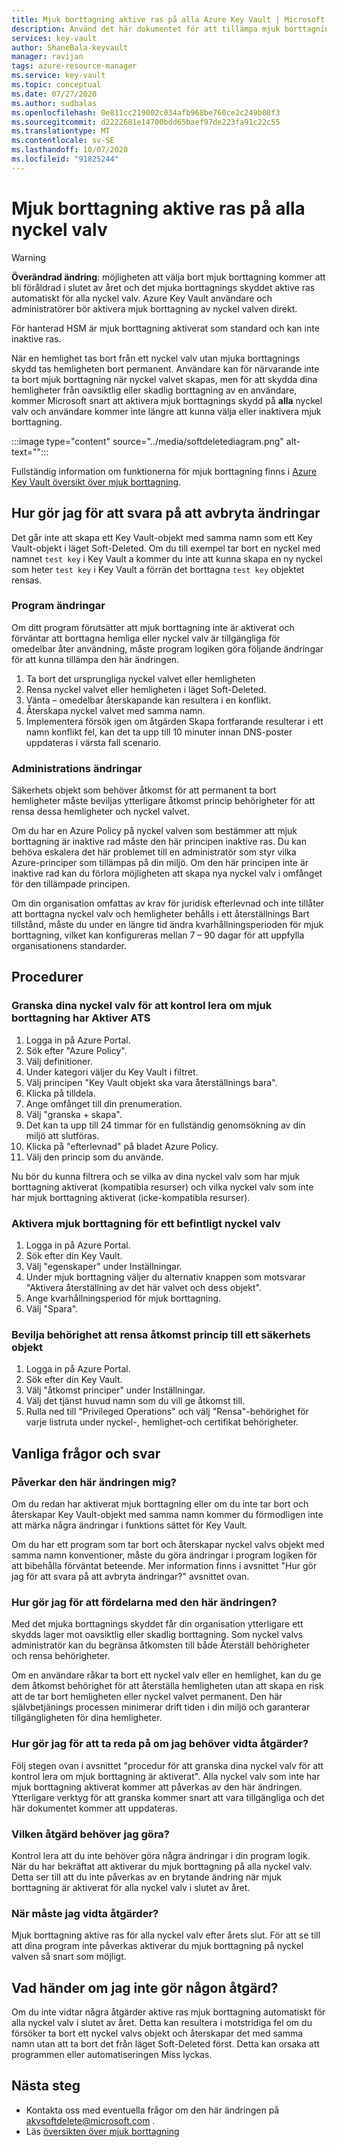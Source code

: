 ```yaml
---
title: Mjuk borttagning aktive ras på alla Azure Key Vault | Microsoft Docs
description: Använd det här dokumentet för att tillämpa mjuk borttagning för alla nyckel valv.
services: key-vault
author: ShaneBala-keyvault
manager: ravijan
tags: azure-resource-manager
ms.service: key-vault
ms.topic: conceptual
ms.date: 07/27/2020
ms.author: sudbalas
ms.openlocfilehash: 0e811cc219002c034afb968be760ce2c249b08f3
ms.sourcegitcommit: d2222681e14700bdd65baef97de223fa91c22c55
ms.translationtype: MT
ms.contentlocale: sv-SE
ms.lasthandoff: 10/07/2020
ms.locfileid: "91825244"
---
```

# <a name="soft-delete-will-be-enabled-on-all-key-vaults"></a>Mjuk borttagning aktive ras på alla nyckel valv

> [!WARNING]
> **Överändrad ändring**: möjligheten att välja bort mjuk borttagning kommer att bli föråldrad i slutet av året och det mjuka borttagnings skyddet aktive ras automatiskt för alla nyckel valv.  Azure Key Vault användare och administratörer bör aktivera mjuk borttagning av nyckel valven direkt.
>
> För hanterad HSM är mjuk borttagning aktiverat som standard och kan inte inaktive ras.

När en hemlighet tas bort från ett nyckel valv utan mjuka borttagnings skydd tas hemligheten bort permanent. Användare kan för närvarande inte ta bort mjuk borttagning när nyckel valvet skapas, men för att skydda dina hemligheter från oavsiktlig eller skadlig borttagning av en användare, kommer Microsoft snart att aktivera mjuk borttagnings skydd på **alla** nyckel valv och användare kommer inte längre att kunna välja eller inaktivera mjuk borttagning.

:::image type="content" source="../media/softdeletediagram.png" alt-text="<alternativ text>":::

Fullständig information om funktionerna för mjuk borttagning finns i [Azure Key Vault översikt över mjuk borttagning](soft-delete-overview.md).

## <a name="how-do-i-respond-to-breaking-changes"></a>Hur gör jag för att svara på att avbryta ändringar

Det går inte att skapa ett Key Vault-objekt med samma namn som ett Key Vault-objekt i läget Soft-Deleted.  Om du till exempel tar bort en nyckel med namnet `test key` i Key Vault a kommer du inte att kunna skapa en ny nyckel som heter `test key` i Key Vault a förrän det borttagna `test key` objektet rensas.

### <a name="application-changes"></a>Program ändringar

Om ditt program förutsätter att mjuk borttagning inte är aktiverat och förväntar att borttagna hemliga eller nyckel valv är tillgängliga för omedelbar åter användning, måste program logiken göra följande ändringar för att kunna tillämpa den här ändringen.

1. Ta bort det ursprungliga nyckel valvet eller hemligheten
2. Rensa nyckel valvet eller hemligheten i läget Soft-Deleted.
3. Vänta – omedelbar återskapande kan resultera i en konflikt.
4. Återskapa nyckel valvet med samma namn.
5. Implementera försök igen om åtgärden Skapa fortfarande resulterar i ett namn konflikt fel, kan det ta upp till 10 minuter innan DNS-poster uppdateras i värsta fall scenario.

### <a name="administration-changes"></a>Administrations ändringar

Säkerhets objekt som behöver åtkomst för att permanent ta bort hemligheter måste beviljas ytterligare åtkomst princip behörigheter för att rensa dessa hemligheter och nyckel valvet.

Om du har en Azure Policy på nyckel valven som bestämmer att mjuk borttagning är inaktive rad måste den här principen inaktive ras.  Du kan behöva eskalera det här problemet till en administratör som styr vilka Azure-principer som tillämpas på din miljö. Om den här principen inte är inaktive rad kan du förlora möjligheten att skapa nya nyckel valv i omfånget för den tillämpade principen.

Om din organisation omfattas av krav för juridisk efterlevnad och inte tillåter att borttagna nyckel valv och hemligheter behålls i ett återställnings Bart tillstånd, måste du under en längre tid ändra kvarhållningsperioden för mjuk borttagning, vilket kan konfigureras mellan 7 – 90 dagar för att uppfylla organisationens standarder.

## <a name="procedures"></a>Procedurer

### <a name="audit-your-key-vaults-to-check-if-soft-delete-is-enabled"></a>Granska dina nyckel valv för att kontrol lera om mjuk borttagning har Aktiver ATS

1. Logga in på Azure Portal.
2. Sök efter "Azure Policy".
3. Välj definitioner.
4. Under kategori väljer du Key Vault i filtret.
5. Välj principen "Key Vault objekt ska vara återställnings bara".
6. Klicka på tilldela.
7. Ange omfånget till din prenumeration.
8. Välj "granska + skapa".
9. Det kan ta upp till 24 timmar för en fullständig genomsökning av din miljö att slutföras.
10. Klicka på "efterlevnad" på bladet Azure Policy.
11. Välj den princip som du använde.

Nu bör du kunna filtrera och se vilka av dina nyckel valv som har mjuk borttagning aktiverat (kompatibla resurser) och vilka nyckel valv som inte har mjuk borttagning aktiverat (icke-kompatibla resurser).

### <a name="turn-on-soft-delete-for-an-existing-key-vault"></a>Aktivera mjuk borttagning för ett befintligt nyckel valv

1. Logga in på Azure Portal.
2. Sök efter din Key Vault.
3. Välj "egenskaper" under Inställningar.
4. Under mjuk borttagning väljer du alternativ knappen som motsvarar "Aktivera återställning av det här valvet och dess objekt".
5. Ange kvarhållningsperiod för mjuk borttagning.
6. Välj "Spara".

### <a name="grant-purge-access-policy-permissions-to-a-security-principal"></a>Bevilja behörighet att rensa åtkomst princip till ett säkerhets objekt

1. Logga in på Azure Portal.
2. Sök efter din Key Vault.
3. Välj "åtkomst principer" under Inställningar.
4. Välj det tjänst huvud namn som du vill ge åtkomst till.
5. Rulla ned till "Privileged Operations" och välj "Rensa"-behörighet för varje listruta under nyckel-, hemlighet-och certifikat behörigheter.

## <a name="frequently-asked-questions"></a>Vanliga frågor och svar

### <a name="does-this-change-affect-me"></a>Påverkar den här ändringen mig?

Om du redan har aktiverat mjuk borttagning eller om du inte tar bort och återskapar Key Vault-objekt med samma namn kommer du förmodligen inte att märka några ändringar i funktions sättet för Key Vault.

Om du har ett program som tar bort och återskapar nyckel valvs objekt med samma namn konventioner, måste du göra ändringar i program logiken för att bibehålla förväntat beteende. Mer information finns i avsnittet "Hur gör jag för att svara på att avbryta ändringar?" avsnittet ovan.

### <a name="how-do-i-benefit-from-this-change"></a>Hur gör jag för att fördelarna med den här ändringen?

Med det mjuka borttagnings skyddet får din organisation ytterligare ett skydds lager mot oavsiktlig eller skadlig borttagning. Som nyckel valvs administratör kan du begränsa åtkomsten till både Återställ behörigheter och rensa behörigheter.

Om en användare råkar ta bort ett nyckel valv eller en hemlighet, kan du ge dem åtkomst behörighet för att återställa hemligheten utan att skapa en risk att de tar bort hemligheten eller nyckel valvet permanent. Den här självbetjänings processen minimerar drift tiden i din miljö och garanterar tillgängligheten för dina hemligheter.

### <a name="how-do-i-find-out-if-i-need-to-take-action"></a>Hur gör jag för att ta reda på om jag behöver vidta åtgärder?

Följ stegen ovan i avsnittet "procedur för att granska dina nyckel valv för att kontrol lera om mjuk borttagning är aktiverat". Alla nyckel valv som inte har mjuk borttagning aktiverat kommer att påverkas av den här ändringen. Ytterligare verktyg för att granska kommer snart att vara tillgängliga och det här dokumentet kommer att uppdateras.

### <a name="what-action-do-i-need-to-take"></a>Vilken åtgärd behöver jag göra?

Kontrol lera att du inte behöver göra några ändringar i din program logik. När du har bekräftat att aktiverar du mjuk borttagning på alla nyckel valv. Detta ser till att du inte påverkas av en brytande ändring när mjuk borttagning är aktiverat för alla nyckel valv i slutet av året.

### <a name="by-when-do-i-need-to-take-action"></a>När måste jag vidta åtgärder?

Mjuk borttagning aktive ras för alla nyckel valv efter årets slut. För att se till att dina program inte påverkas aktiverar du mjuk borttagning på nyckel valven så snart som möjligt.

## <a name="what-will-happen-if-i-dont-take-any-action"></a>Vad händer om jag inte gör någon åtgärd?

Om du inte vidtar några åtgärder aktive ras mjuk borttagning automatiskt för alla nyckel valv i slutet av året. Detta kan resultera i motstridiga fel om du försöker ta bort ett nyckel valvs objekt och återskapar det med samma namn utan att ta bort det från läget Soft-Deleted först. Detta kan orsaka att programmen eller automatiseringen Miss lyckas.

## <a name="next-steps"></a>Nästa steg

- Kontakta oss med eventuella frågor om den här ändringen på [akvsoftdelete@microsoft.com](mailto:akvsoftdelete@microsoft.com) .
- Läs [översikten över mjuk borttagning](soft-delete-overview.md)
